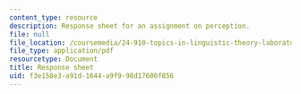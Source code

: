 ```yaml
---
content_type: resource
description: Response sheet for an assignment on perception.
file: null
file_location: /coursemedia/24-910-topics-in-linguistic-theory-laboratory-phonology-spring-2007/f3e158e3a91d1644a9f998d17600f856_response_sheet.pdf
file_type: application/pdf
resourcetype: Document
title: Response sheet
uid: f3e158e3-a91d-1644-a9f9-98d17600f856
---
```

